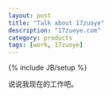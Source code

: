 ```yaml
---
layout: post
title: "Talk about 17zuoye"
description: "17zuoye.com"
category: products 
tags: [work, 17zuoye]
---
```

{% include JB/setup %}

说说我现在的工作吧。
